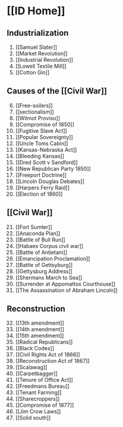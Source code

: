 # [[ID Home]]

## Industrialization
1. [[Samuel Slater]] 
2. [[Market Revolution]]
3. [[Industrial Revolution]]
4. [[Lowell Textile Mill]]
5. [[Cotton Gin]]
 
## Causes of the [[Civil War]] 
6. [[Free-soilers]]
7.  [[sectionalism]] 
8. [[Wilmot Proviso]]
9. [[Compromise of 1850]]
10. [[Fugitive Slave Act]]
11. [[Popular Sovereignty]]
12. [[Uncle Toms Cabin]]
13. [[Kansas-Nebraska Act]]
14. [[Bleeding Kansas]]
15. [[Dred Scott v Sandford]]
16. [[New Republican Party 1850]]
17. [[Freeport Doctrine]]
18. [[Lincoln Douglas Debates]]
19. [[Harpers Ferry Raid]]
20. [[Election of 1860]]

## [[Civil War]] 
21. [[Fort Sumter]]
22. [[Anaconda Plan]]
23. [[Battle of Bull Run]]
24. [[Habaes Corpus civil war]]
25. [[Battle of Antietam]]
26. [[Emancipation Proclamation]]
27. [[Battle of Gettsyburg]]
28. [[Gettysburg Address]]
29. [[Shermans March to Sea]]
30. [[Surrender at Appomattox Courthouse]]
31. [[The Assassination of Abraham Lincoln]]

## Reconstruction
32. [[13th amendment]]
33. [[14th amendment]]
34. [[15th amendment]]
35. [[Radical Republicans]]
36. [[Black Codes]]
37. [[Civil Rights Act of 1866]]
38. [[Reconstruction Act of 1867]]
39. [[Scalawag]]
40. [[Carpetbagger]]
41. [[Tenure of Office Act]]
42. [[Freedmans Bureau]]
43. [[Tenant Farming]]
44. [[Sharecroppers]]
45. [[Compromise of 1877]]
46. [[Jim Crow Laws]]
47. [[Solid south]]